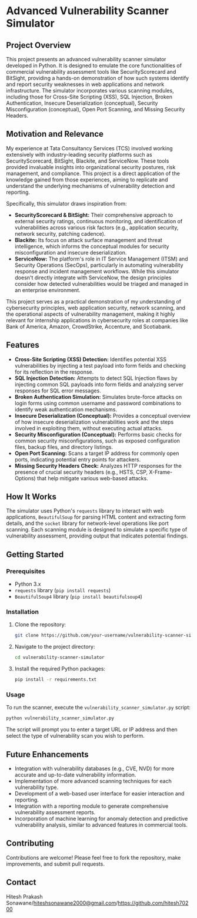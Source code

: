# Advanced Vulnerability Scanner Simulator

## Project Overview

This project presents an advanced vulnerability scanner simulator developed in Python. It is designed to emulate the core functionalities of commercial vulnerability assessment tools like SecurityScorecard and BitSight, providing a hands-on demonstration of how such systems identify and report security weaknesses in web applications and network infrastructure. The simulator incorporates various scanning modules, including those for Cross-Site Scripting (XSS), SQL Injection, Broken Authentication, Insecure Deserialization (conceptual), Security Misconfiguration (conceptual), Open Port Scanning, and Missing Security Headers.

## Motivation and Relevance

My experience at Tata Consultancy Services (TCS) involved working extensively with industry-leading security platforms such as SecurityScorecard, BitSight, Blackite, and ServiceNow. These tools provided invaluable insights into organizational security postures, risk management, and compliance. This project is a direct application of the knowledge gained from those experiences, aiming to replicate and understand the underlying mechanisms of vulnerability detection and reporting.

Specifically, this simulator draws inspiration from:

*   **SecurityScorecard & BitSight:** Their comprehensive approach to external security ratings, continuous monitoring, and identification of vulnerabilities across various risk factors (e.g., application security, network security, patching cadence).
*   **Blackite:** Its focus on attack surface management and threat intelligence, which informs the conceptual modules for security misconfiguration and insecure deserialization.
*   **ServiceNow:** The platform's role in IT Service Management (ITSM) and Security Operations (SecOps), particularly in automating vulnerability response and incident management workflows. While this simulator doesn't directly integrate with ServiceNow, the design principles consider how detected vulnerabilities would be triaged and managed in an enterprise environment.

This project serves as a practical demonstration of my understanding of cybersecurity principles, web application security, network scanning, and the operational aspects of vulnerability management, making it highly relevant for internship applications in cybersecurity roles at companies like Bank of America, Amazon, CrowdStrike, Accenture, and Scotiabank.

## Features

*   **Cross-Site Scripting (XSS) Detection:** Identifies potential XSS vulnerabilities by injecting a test payload into form fields and checking for its reflection in the response.
*   **SQL Injection Detection:** Attempts to detect SQL Injection flaws by injecting common SQL payloads into form fields and analyzing server responses for SQL error messages.
*   **Broken Authentication Simulation:** Simulates brute-force attacks on login forms using common username and password combinations to identify weak authentication mechanisms.
*   **Insecure Deserialization (Conceptual):** Provides a conceptual overview of how insecure deserialization vulnerabilities work and the steps involved in exploiting them, without executing actual attacks.
*   **Security Misconfiguration (Conceptual):** Performs basic checks for common security misconfigurations, such as exposed configuration files, backup files, and directory listings.
*   **Open Port Scanning:** Scans a target IP address for commonly open ports, indicating potential entry points for attackers.
*   **Missing Security Headers Check:** Analyzes HTTP responses for the presence of crucial security headers (e.g., HSTS, CSP, X-Frame-Options) that help mitigate various web-based attacks.

## How It Works

The simulator uses Python's `requests` library to interact with web applications, `BeautifulSoup` for parsing HTML content and extracting form details, and the `socket` library for network-level operations like port scanning. Each scanning module is designed to simulate a specific type of vulnerability assessment, providing output that indicates potential findings.

## Getting Started

### Prerequisites

*   Python 3.x
*   `requests` library (`pip install requests`)
*   `BeautifulSoup4` library (`pip install beautifulsoup4`)

### Installation

1.  Clone the repository:
    ```bash
    git clone https://github.com/your-username/vulnerability-scanner-simulator.git
    ```
2.  Navigate to the project directory:
    ```bash
    cd vulnerability-scanner-simulator
    ```
3.  Install the required Python packages:
    ```bash
    pip install -r requirements.txt
    ```

### Usage

To run the scanner, execute the `vulnerability_scanner_simulator.py` script:

```bash
python vulnerability_scanner_simulator.py
```

The script will prompt you to enter a target URL or IP address and then select the type of vulnerability scan you wish to perform.

## Future Enhancements

*   Integration with vulnerability databases (e.g., CVE, NVD) for more accurate and up-to-date vulnerability information.
*   Implementation of more advanced scanning techniques for each vulnerability type.
*   Development of a web-based user interface for easier interaction and reporting.
*   Integration with a reporting module to generate comprehensive vulnerability assessment reports.
*   Incorporation of machine learning for anomaly detection and predictive vulnerability analysis, similar to advanced features in commercial tools.

## Contributing

Contributions are welcome! Please feel free to fork the repository, make improvements, and submit pull requests.


## Contact

Hitesh Prakash Sonawane/hiteshsonawane2000@gmail.com/https://github.com/hitesh70200



